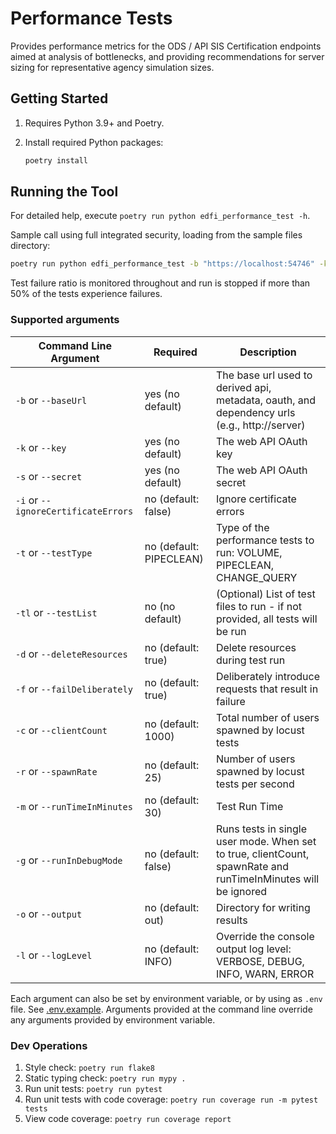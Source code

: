 # Performance Tests

Provides performance metrics for the ODS / API  SIS Certification endpoints aimed at analysis of
bottlenecks, and providing recommendations for server sizing for representative
agency simulation sizes.

## Getting Started

1. Requires Python 3.9+ and Poetry.
1. Install required Python packages:

   ```bash
   poetry install
   ```

## Running the Tool

For detailed help, execute `poetry run python edfi_performance_test -h`.

Sample call using full integrated security, loading from the sample files
directory:

```bash
poetry run python edfi_performance_test -b "https://localhost:54746" -k "testkey" -s "testsecret" -t "volume"
```

Test failure ratio is monitored throughout and run is stopped if more than 50% of the
tests experience failures.

### Supported arguments

| Command Line Argument                 | Required                             | Description                                                                                                    |
| ------------------------------------- | -------------------------------------| ---------------------------------------------------------------------------------------------------------------|
| `-b`  or `--baseUrl`                  | yes (no default)                     | ​The base url used to derived api, metadata, oauth, and dependency urls (e.g., http://server)                   |
| `-k`  or `--key`                      | yes (no default)                     | The web API OAuth key                                                                                          |
| `-s`  or `--secret`                   | yes (no default)                     | The web API OAuth secret                                                                                       |
| `-i`  or `--ignoreCertificateErrors`  | no (default: false)                  | Ignore certificate errors                                                                                      |
| `-t`  or `--testType`                 | no (default: PIPECLEAN)              | Type of the performance tests to run: VOLUME, PIPECLEAN, CHANGE_QUERY                                          |
| `-tl` or `--testList`                 | no (no default)                      | (Optional) List of test files to run - if not provided, all tests will be run                                 |
| `-d`  or `--deleteResources`          | no (default: true)                   | Delete resources during test run                                                                               |
| `-f`  or `--failDeliberately`         | no (default: true)                   | Deliberately introduce requests that result in failure                                                         |
| `-c`  or `--clientCount`              | no (default: 1000)                   | Total number of users spawned by locust tests                                                                  |
| `-r`  or `--spawnRate`                | no (default: 25)                     | Number of users spawned by locust tests per second                                                             |
| `-m`  or `--runTimeInMinutes`         | no (default: 30)                     | Test Run Time                                                                                                  |
| `-g`  or `--runInDebugMode  `         | no (default: false)                  | Runs tests in single user mode. When set to true, clientCount, spawnRate and runTimeInMinutes will be ignored  |
| `-o`  or `--output`                   | no (default: out)                    | Directory for writing results                                                                                  |
| `-l`  or `--logLevel`                 | no (default: INFO)                   | Override the console output log level: VERBOSE, DEBUG, INFO, WARN, ERROR                                       |


Each argument can also be set by environment variable, or by using as `.env`
file. See [.env.example](edfi_performance_test/.env.example). Arguments provided at
the command line override any arguments provided by environment variable.

### Dev Operations

1. Style check: `poetry run flake8`
2. Static typing check: `poetry run mypy .`
3. Run unit tests: `poetry run pytest`
4. Run unit tests with code coverage: `poetry run coverage run -m pytest tests`
5. View code coverage: `poetry run coverage report`
